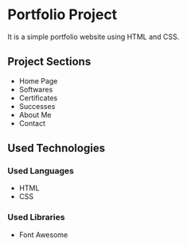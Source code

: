 <h1>Portfolio Project</h1>
<p>It is a simple portfolio website using HTML and CSS.</p>

<h2>Project Sections</h2>

<ul>
  <li>Home Page</li>
  <li>Softwares</li>
  <li>Certificates</li>
  <li>Successes</li>
  <li>About Me</li>
  <li>Contact</li>
</ul>

<h2>Used Technologies</h2>

<h3>Used Languages</h3>

<ul>
  <li>HTML</li>
  <li>CSS</li>
</ul>

<h3>Used Libraries</h3>

<ul>
  <li>Font Awesome</li>
</ul>
